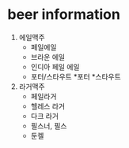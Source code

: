 # beer information
1. 에일맥주
    * 페일에일
    * 브라운 에일
    * 인디아 페일 에일
    * 포터/스타우트
        *포터
        *스타우트
2. 라거맥주
    * 페일라거
    * 헬레스 라거
    * 다크 라거
    * 필스너, 필스
    * 둔켈

